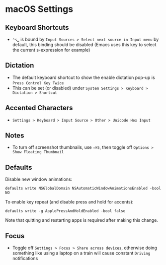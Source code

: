 # macOS Settings

## Keyboard Shortcuts

- `⌃⌥␣` is bound by `Input Sources > Select next source in Input menu` by default, this binding should be disabled (Emacs uses this key to select the current s-expression for example)

## Dictation

- The default keyboard shortcut to show the enable dictation pop-up is `Press Control Key Twice`
- This can be set (or disabled) under `System Settings > Keyboard > Dictation > Shortcut`

## Accented Characters

- `Settings > Keyboard > Input Source > Other > Unicode Hex Input`

## Notes

- To turn off screenshot thumbnails, use `⇧⌘5`, then toggle off `Options > Show Floating Thumbnail`

## Defaults

Disable new window animations:

```
defaults write NSGlobalDomain NSAutomaticWindowAnimationsEnabled -bool NO
```

To enable key repeat (and disable press and hold for accents):

```
defaults write -g ApplePressAndHoldEnabled -bool false
```

Note that quitting and restarting apps is required after making this change.

## Focus

- Toggle off `Settings > Focus > Share across devices`, otherwise doing something like using a laptop on a train will cause constant `Driving` notifications
